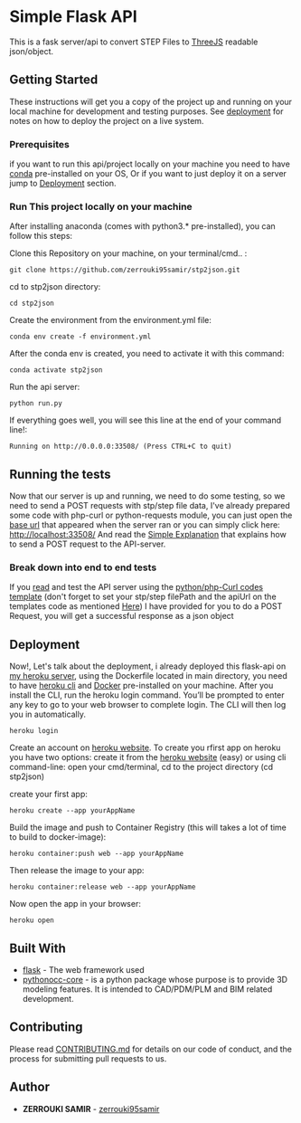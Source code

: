 # Simple Flask API

This is a fask server/api to convert STEP Files to [ThreeJS](https://threejs.org/docs/index.html#manual/en/introduction/Creating-a-scene) readable json/object. 

## Getting Started

These instructions will get you a copy of the project up and running on your local machine for development and testing purposes. See [deployment](#deployment) for notes on how to deploy the project on a live system.

### Prerequisites

if you want to run this api/project locally on your machine you need to have [conda](https://www.anaconda.com/products/individual) pre-installed on your OS, 
Or if you want to just deploy it on a server jump to [Deployment](#deployment) section.

### Run This project locally on your machine

After installing anaconda (comes with python3.* pre-installed), you can follow this steps:

Clone this Repository on your machine, on your terminal/cmd.. :

```
git clone https://github.com/zerrouki95samir/stp2json.git
```
cd to stp2json directory:

```
cd stp2json
```

Create the environment from the environment.yml file:

```
conda env create -f environment.yml
```

After the conda env is created, you need to activate it with this command:

```
conda activate stp2json
```

Run the api server:

```
python run.py
```

If everything goes well, you will see this line at the end of your command line!:  

```
Running on http://0.0.0.0:33508/ (Press CTRL+C to quit)
```

## Running the tests

Now that our server is up and running, we need to do some testing, so we need to send a POST requests with stp/step file data, I've already prepared some code with php-curl or python-requests  module, you can just open the [base url](http://localhost:33508/) that appeared when the server ran or you can simply click here: [http://localhost:33508/](http://localhost:33508/) 
And read the [Simple Explanation](http://localhost:33508/) that explains how to send a POST request to the API-server.

### Break down into end to end tests

If you [read](https://stp2jsonv2.herokuapp.com/) and test the API server using the [python/php-Curl codes template](https://stp2jsonv2.herokuapp.com/stp2json) (don't forget to set your stp/step filePath and the apiUrl on the templates code as mentioned [Here](https://stp2jsonv2.herokuapp.com/)) I have provided for you to do a POST Request, you will get a successful response as a json object


## Deployment

Now!, Let's talk about the deployment, i already deployed this flask-api on [my heroku server](https://stp2jsonv2.herokuapp.com/), using the Dockerfile located in main directory, 
you need to have [heroku cli](https://devcenter.heroku.com/articles/heroku-cli) and [Docker](https://docs.docker.com/desktop/) pre-installed on your machine.
After you install the CLI, run the heroku login command. You’ll be prompted to enter any key to go to your web browser to complete login. 
The CLI will then log you in automatically.

```
heroku login
```

Create an account on [heroku website](https://www.heroku.com/). To create you rfirst app on heroku you have two options: 
create it from the [heroku website](https://dashboard.heroku.com/new-app) (easy) or using cli command-line:
open your cmd/terminal, cd to the project directory (cd stp2json)

create your first app:
```
heroku create --app yourAppName
```

Build the image and push to Container Registry (this will takes a lot of time to build to docker-image):

```
heroku container:push web --app yourAppName
```

Then release the image to your app:

```
heroku container:release web --app yourAppName
```

Now open the app in your browser:

```
heroku open
```







## Built With

* [flask](https://flask.palletsprojects.com/en/1.1.x/) - The web framework used
* [pythonocc-core](https://github.com/tpaviot/pythonocc-core) - is a python package whose purpose is to provide 3D modeling features. It is intended to CAD/PDM/PLM and BIM related development.

## Contributing

Please read [CONTRIBUTING.md](https://gist.github.com/PurpleBooth/b24679402957c63ec426) for details on our code of conduct, and the process for submitting pull requests to us.

## Author

* **ZERROUKI SAMIR** - [zerrouki95samir](https://github.com/zerrouki95samir)
